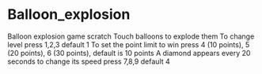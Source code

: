 # Balloon_explosion
Balloon explosion game scratch
Touch balloons to explode them
To change level press 1,2,3 default 1
To set the point limit to win press 4 (10 points), 5 (20 points), 6 (30 points), default is 10 points
A diamond appears every 20 seconds to change its speed press 7,8,9 default 4
